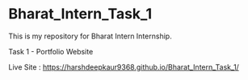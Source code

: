 # Bharat_Intern_Task_1
This is my repository for Bharat Intern Internship.

Task 1 - Portfolio Website

Live Site : https://harshdeepkaur9368.github.io/Bharat_Intern_Task_1/
